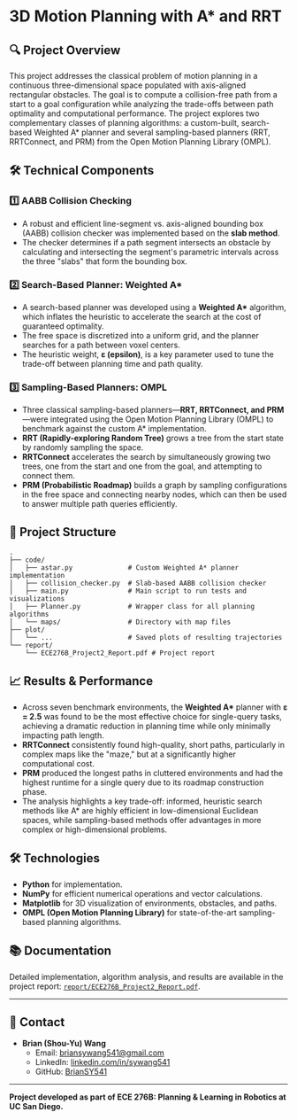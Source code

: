 # 3D Motion Planning with A\* and RRT

## 🔍 Project Overview

This project addresses the classical problem of motion planning in a continuous three-dimensional space populated with axis-aligned rectangular obstacles. The goal is to compute a collision-free path from a start to a goal configuration while analyzing the trade-offs between path optimality and computational performance. The project explores two complementary classes of planning algorithms: a custom-built, search-based Weighted A\* planner and several sampling-based planners (RRT, RRTConnect, and PRM) from the Open Motion Planning Library (OMPL).

## 🛠️ Technical Components

### 1️⃣ AABB Collision Checking

  * A robust and efficient line-segment vs. axis-aligned bounding box (AABB) collision checker was implemented based on the **slab method**.
  * The checker determines if a path segment intersects an obstacle by calculating and intersecting the segment's parametric intervals across the three "slabs" that form the bounding box.

### 2️⃣ Search-Based Planner: Weighted A\*

  * A search-based planner was developed using a **Weighted A\*** algorithm, which inflates the heuristic to accelerate the search at the cost of guaranteed optimality.
  * The free space is discretized into a uniform grid, and the planner searches for a path between voxel centers.
  * The heuristic weight, **ε (epsilon)**, is a key parameter used to tune the trade-off between planning time and path quality.

### 3️⃣ Sampling-Based Planners: OMPL

  * Three classical sampling-based planners—**RRT, RRTConnect, and PRM**—were integrated using the Open Motion Planning Library (OMPL) to benchmark against the custom A\* implementation.
  * **RRT (Rapidly-exploring Random Tree)** grows a tree from the start state by randomly sampling the space.
  * **RRTConnect** accelerates the search by simultaneously growing two trees, one from the start and one from the goal, and attempting to connect them.
  * **PRM (Probabilistic Roadmap)** builds a graph by sampling configurations in the free space and connecting nearby nodes, which can then be used to answer multiple path queries efficiently.

## 📂 Project Structure

```
.
├── code/
│   ├── astar.py              # Custom Weighted A* planner implementation
│   ├── collision_checker.py  # Slab-based AABB collision checker
│   ├── main.py               # Main script to run tests and visualizations
│   ├── Planner.py            # Wrapper class for all planning algorithms
│   └── maps/                 # Directory with map files
├── plot/
│   └── ...                   # Saved plots of resulting trajectories
└── report/
    └── ECE276B_Project2_Report.pdf # Project report
```

## 📈 Results & Performance

  * Across seven benchmark environments, the **Weighted A\*** planner with **ε = 2.5** was found to be the most effective choice for single-query tasks, achieving a dramatic reduction in planning time while only minimally impacting path length.
  * **RRTConnect** consistently found high-quality, short paths, particularly in complex maps like the "maze," but at a significantly higher computational cost.
  * **PRM** produced the longest paths in cluttered environments and had the highest runtime for a single query due to its roadmap construction phase.
  * The analysis highlights a key trade-off: informed, heuristic search methods like A\* are highly efficient in low-dimensional Euclidean spaces, while sampling-based methods offer advantages in more complex or high-dimensional problems.

## 🛠️ Technologies

  * **Python** for implementation.
  * **NumPy** for efficient numerical operations and vector calculations.
  * **Matplotlib** for 3D visualization of environments, obstacles, and paths.
  * **OMPL (Open Motion Planning Library)** for state-of-the-art sampling-based planning algorithms.

## 📚 Documentation

Detailed implementation, algorithm analysis, and results are available in the project report: [`report/ECE276B_Project2_Report.pdf`](https://www.google.com/search?q=report/ECE276B_Project2_Report.pdf).

---

## 📧 Contact
- **Brian (Shou-Yu) Wang**  
  - Email: briansywang541@gmail.com  
  - LinkedIn: [linkedin.com/in/sywang541](https://linkedin.com/in/sywang541)
  - GitHub: [BrianSY541](https://github.com/BrianSY541)

---

**Project developed as part of ECE 276B: Planning & Learning in Robotics at UC San Diego.**
